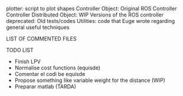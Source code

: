 plotter: script to plot shapes
Controller Object: Original ROS Controller
Controller Distributed Object: WIP Versions of the ROS controller 
deprecated: Old tests/codes 
Utilities: code that Euge wrote regarding general useful techniques 

LIST OF COMMENTED FILES

TODO LIST  
* Finish LPV
* Normalise cost functions (equisde)
* Comentar el codi be equisde
* Propose something like variable weight for the distance (WIP)
* Preparar matlab (TARDA)